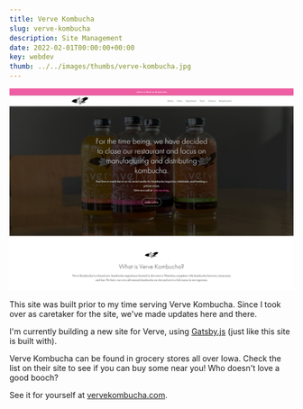 ```yaml
---
title: Verve Kombucha
slug: verve-kombucha
description: Site Management
date: 2022-02-01T00:00:00+00:00
key: webdev
thumb: ../../images/thumbs/verve-kombucha.jpg
---
```


![screenshot of the top of vervekombucha.com's home page](../../images/web-development/verve-kombucha-screenshot.jpg)

This site was built prior to my time serving Verve Kombucha. Since I took over as caretaker for the site, we've made updates here and there.

I'm currently building a new site for Verve, using [Gatsby.js](https://www.gatsbyjs.com) (just like this site is built with).

Verve Kombucha can be found in grocery stores all over Iowa. Check the list on their site to see if you can buy some near you! Who doesn't love a good booch?

See it for yourself at [vervekombucha.com](https://www.vervekombucha.com).